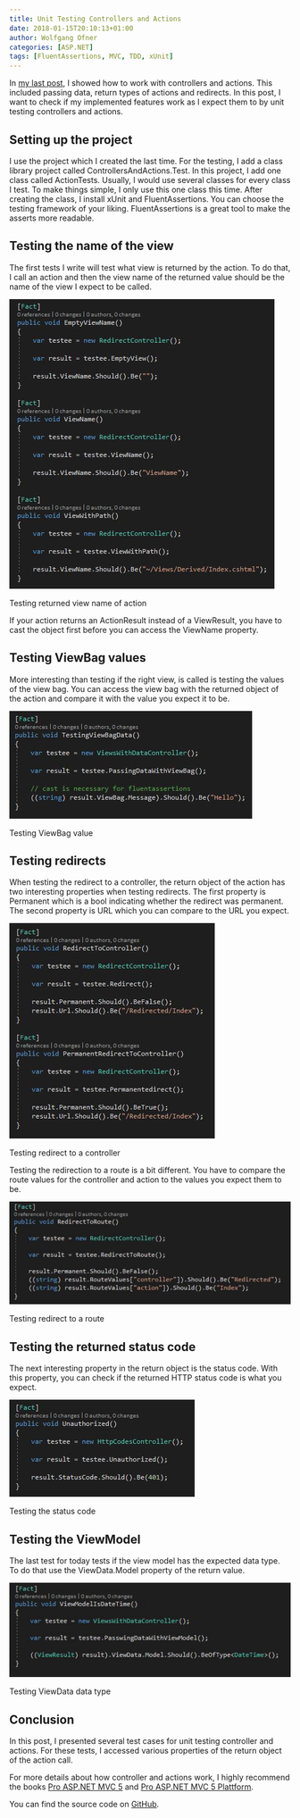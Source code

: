 ```yaml
---
title: Unit Testing Controllers and Actions
date: 2018-01-15T20:10:13+01:00
author: Wolfgang Ofner
categories: [ASP.NET]
tags: [FluentAssertions, MVC, TDD, xUnit]
---
```

In <a href="/controllers-and-actions/" target="_blank" rel="noopener">my last post</a>, I showed how to work with controllers and actions. This included passing data, return types of actions and redirects. In this post, I want to check if my implemented features work as I expect them to by unit testing controllers and actions.

## Setting up the project

I use the project which I created the last time. For the testing, I add a class library project called ControllersAndActions.Test. In this project, I add one class called ActionTests. Usually, I would use several classes for every class I test. To make things simple, I only use this one class this time. After creating the class, I install xUnit and FluentAssertions. You can choose the testing framework of your liking. FluentAssertions is a great tool to make the asserts more readable.

## Testing the name of the view

The first tests I write will test what view is returned by the action. To do that, I call an action and then the view name of the returned value should be the name of the view I expect to be called.

<div class="col-12 col-sm-10 aligncenter">
  <a href="/assets/img/posts/2018/01/Testing-returned-view-name-of-action.jpg"><img aria-describedby="caption-attachment-636" loading="lazy" class="size-full wp-image-636" src="/assets/img/posts/2018/01/Testing-returned-view-name-of-action.jpg" alt="Testing returned view name of action" /></a>
  
  <p>
    Testing returned view name of action
  </p>
</div>

If your action returns an ActionResult instead of a ViewResult, you have to cast the object first before you can access the ViewName property.

## Testing ViewBag values

More interesting than testing if the right view, is called is testing the values of the view bag. You can access the view bag with the returned object of the action and compare it with the value you expect it to be.

<div class="col-12 col-sm-10 aligncenter">
  <a href="/assets/img/posts/2018/01/Testing-ViewBag-value.jpg"><img aria-describedby="caption-attachment-637" loading="lazy" class="size-full wp-image-637" src="/assets/img/posts/2018/01/Testing-ViewBag-value.jpg" alt="Testing ViewBag value" /></a>
  
  <p>
    Testing ViewBag value
  </p>
</div>

## Testing redirects

When testing the redirect to a controller, the return object of the action has two interesting properties when testing redirects. The first property is Permanent which is a bool indicating whether the redirect was permanent. The second property is URL which you can compare to the URL you expect.

<div class="col-12 col-sm-10 aligncenter">
  <a href="/assets/img/posts/2018/01/Testing-redirect-to-a-controller.jpg"><img aria-describedby="caption-attachment-638" loading="lazy" class="size-full wp-image-638" src="/assets/img/posts/2018/01/Testing-redirect-to-a-controller.jpg" alt="Testing redirect to a controller" /></a>
  
  <p>
    Testing redirect to a controller
  </p>
</div>

Testing the redirection to a route is a bit different. You have to compare the route values for the controller and action to the values you expect them to be.

<div class="col-12 col-sm-10 aligncenter">
  <a href="/assets/img/posts/2018/01/Testing-redirect-to-a-route.jpg"><img aria-describedby="caption-attachment-639" loading="lazy" class="size-full wp-image-639" src="/assets/img/posts/2018/01/Testing-redirect-to-a-route.jpg" alt="Testing redirect to a route" /></a>
  
  <p>
    Testing redirect to a route
  </p>
</div>

## Testing the returned status code

The next interesting property in the return object is the status code. With this property, you can check if the returned HTTP status code is what you expect.

<div class="col-12 col-sm-10 aligncenter">
  <a href="/assets/img/posts/2018/01/Testing-the-status-code.jpg"><img aria-describedby="caption-attachment-640" loading="lazy" class="size-full wp-image-640" src="/assets/img/posts/2018/01/Testing-the-status-code.jpg" alt="Testing the status code" /></a>
  
  <p>
    Testing the status code
  </p>
</div>

## Testing the ViewModel

The last test for today tests if the view model has the expected data type. To do that use the ViewData.Model property of the return value.

<div class="col-12 col-sm-10 aligncenter">
  <a href="/assets/img/posts/2018/01/Testing-ViewData-data-type.jpg"><img aria-describedby="caption-attachment-641" loading="lazy" class="size-full wp-image-641" src="/assets/img/posts/2018/01/Testing-ViewData-data-type.jpg" alt="Testing ViewData data type" /></a>
  
  <p>
    Testing ViewData data type
  </p>
</div>

## Conclusion

In this post, I presented several test cases for unit testing controller and actions. For these tests, I accessed various properties of the return object of the action call.

For more details about how controller and actions work, I highly recommend the books <a href="http://amzn.to/2mgRbTy" target="_blank" rel="noopener">Pro ASP.NET MVC 5</a> and <a href="http://amzn.to/2mfQ0nA" target="_blank" rel="noopener">Pro ASP.NET MVC 5 Plattform</a>.

You can find the source code on <a href="https://github.com/WolfgangOfner/MVC-ActionAndController" target="_blank" rel="noopener">GitHub</a>.